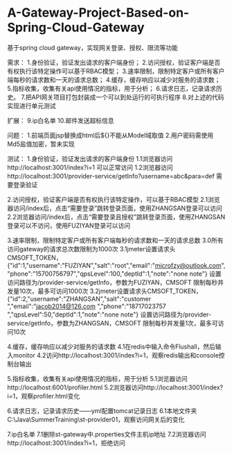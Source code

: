 # A-Gateway-Project-Based-on-Spring-Cloud-Gateway
基于spring cloud gateway，实现网关登录、授权、限流等功能

需求：
1.身份验证，验证发出请求的客户端身份；
2.访问授权，验证客户端是否有权执行该特定操作可以基于RBAC模型；
3.速率限制，限制特定客户或所有客户端每秒的请求数和一天的请求总数；
4.缓存，缓存响应以减少对服务的请求数；
5.指标收集，收集有关api使用情况的指标，用于分析；
6.请求日志，记录请求历史。
7.把API网关项目打包封装成一个可以到处运行的可执行程序
8.对上述的代码实现进行单元测试

扩展：
9.ip白名单
10.邮件发送超标信息

问题：
1.前端页面jsp替换成html后${}不能从Model域取值
2.用户密码需使用Md5盐值加密，暂未实现


测试：
1.身份验证，验证发出请求的客户端身份
1.1浏览器访问http://localhost:3001/index?i=1	可以正常访问
1.2浏览器访问http://localhost:3001/provider-service/getInfo?username=abc&para=def	需要登录验证

2.访问授权，验证客户端是否有权执行该特定操作，可以基于RBAC模型
2.1浏览器访问/index后，点击“需要登录”跳转登录页面，使用ZHANGSAN登录可以访问
2.2浏览器访问/index后，点击“需要登录且授权”跳转登录页面，使用ZHANGSAN登录可以不访问，使用FUZIYAN登录可以访问

3.速率限制，限制特定客户或所有客户端每秒的请求数和一天的请求总数
3.0所有访问gateway的请求总次数限制为1000次
3.1jmeter设置请求头CMSOFT_TOKEN，{"id":1,"username":"FUZIYAN","salt":"root","email":"microfzy@outlook.com","phone":"15700756797","qpsLevel":100,"deptId":1,"note":"none note"}
    	设置访问路径为/provider-service/getInfo，参数为FUZIYAN，CMSOFT
	限制每秒并发量10次，最多可访问1000次
3.2jmeter设置请求头CMSOFT_TOKEN，{"id":2,"username":"ZHANGSAN","salt":"customer ","email":"jacob2014@126.com ","phone":"18717023757 ","qpsLevel":50,"deptId":1,"note":"none note"}
	设置访问路径为/provider-service/getInfo，参数为ZHANGSAN，CMSOFT
	限制每秒并发量1次，最多可访问10次

4.缓存，缓存响应以减少对服务的请求数
4.1在redis中输入命令Flushall，然后输入monitor
4.2访问http://localhost:3001/index?i=1，观察redis输出和console控制台输出

5.指标收集，收集有关api使用情况的指标，用于分析
5.1浏览器访问http://localhost:6001/profiler.html
5.2浏览器访问http://localhost:3001/index?i=1，观察profiler.html变化

6.请求日志，记录请求历史——yml配置tomcat记录日志
6.1本地文件夹C:\Java\SummerTraining\st-provider01，观察访问网关后的变化

7.ip白名单
7.1删除st-gateway中.properties文件主机ip地址
7.2浏览器访问http://localhost:3001/index?i=1，拒绝访问
